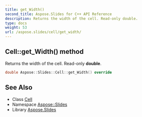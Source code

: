 ```yaml
---
title: get_Width()
second_title: Aspose.Slides for C++ API Reference
description: Returns the width of the cell. Read-only double.
type: docs
weight: 53
url: /aspose.slides/cell/get_width/
---
```

## Cell::get_Width() method


Returns the width of the cell. Read-only **double**.

```cpp
double Aspose::Slides::Cell::get_Width() override
```

## See Also

* Class [Cell](../)
* Namespace [Aspose::Slides](../../)
* Library [Aspose.Slides](../../../)